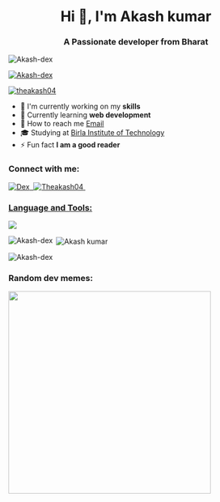<h1 align="center">Hi 👋, I'm Akash kumar</h1>
<h3 align="center">A Passionate developer from Bharat</h3>

<p align="left"><img src="https://komarev.com/ghpvc/?username=Akash-dex&label=Profile%20views&color=0e75b6&style=flat" alt="Akash-dex" /></p>

<p align="left"> <a href="https://github-profile-trophy.vercel.app/?username=ryo-ma&theme=algolia"><img src="https://github-profile-trophy.vercel.app/?username=Akash-dex" alt="Akash-dex" /></a> </p>

<p align="left"> <a href="https://twitter.com/theakash04" target="_blank"><img src="https://img.shields.io/twitter/follow/theakash04" alt="theakash04" /></a> </p>

- 🔭 I'm currently working on my **skills**
- 🌱 Currently learning **web development**
- 📧 How to reach me [Email](Aakashkkr04@gmail.com)
- 🎓 Studying at [Birla Institute of Technology](https://www.bitmesra.ac.in/)
- ⚡ Fun fact **I am a good reader**

<h3 align="left">Connect with me:</h3>
<p align="left">
  <a href="https://www.youtube.com/@its_Dexedits" target="_blank"><img src="https://img.shields.io/youtube/channel/subscribers/UCxuJRxCnibTrAbQt0qomfCQ?label=Youtube" alt="Dex"/>&nbsp;
  <a href="https://www.instagram.com/theakash04/" target="_blank"><img src="https://img.shields.io/badge/Instagram-E4405F?style=flat&logo=instagram&logoColor=white" alt="Theakash04"/>&nbsp;
</p>

  <h3 align="left">Language and Tools:</h3>
  <p align="left">
  <a href="#">
    <img src="https://skillicons.dev/icons?i=aftereffects,bash,javascript,figma,html,css,python,c,linux,git,vim,cpp&theme=light"  />
  </a>
</p>


<p><img align="left" src="https://github-readme-stats.vercel.app/api/top-langs?username=Akash-dex&show_icons=true&locale=en&layout=compact" alt="Akash-dex"</p>

<p>&nbsp;<img align="center" src="https://github-readme-stats.vercel.app/api?username=Akash-dex&show_icons=true&locale=en" alt="Akash kumar" /></p>

<p><img align="center" src="https://github-readme-streak-stats.herokuapp.com/?user=Akash-dex" alt="Akash-dex" /></p>

<h3 align="left">Random dev memes:</h3>
<img src='https://randommeme-five.vercel.app/' style="height: 400px;"/>
